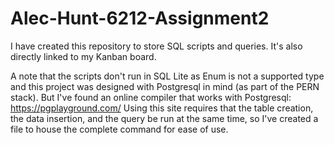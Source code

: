 # Alec-Hunt-6212-Assignment2

I have created this repository to store SQL scripts and queries. It's also directly linked to my Kanban board.

A note that the scripts don't run in SQL Lite as Enum is not a supported type and this project was designed with Postgresql in mind (as part of the PERN stack). But I've found an online compiler that works with Postgresql: https://pgplayground.com/
Using this site requires that the table creation, the data insertion, and the query be run at the same time, so I've created a file to house the complete command for ease of use.
